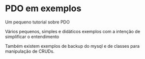 # PDO em exemplos

Um pequeno tutorial sobre PDO

Vários pequenos, simples e didáticos exemplos com a intenção de simplificar o entendimento

Também existem exemplos de backup do mysql e de classes para manipulação de CRUDs.


